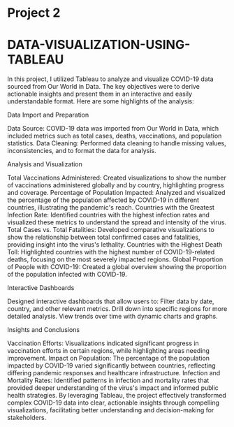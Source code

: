 # Project 2

# DATA-VISUALIZATION-USING-TABLEAU

In this project, I utilized Tableau to analyze and visualize COVID-19 data sourced from Our World in Data. The key objectives were to derive actionable insights and present them in an interactive and easily understandable format. Here are some highlights of the analysis:

Data Import and Preparation

Data Source: COVID-19 data was imported from Our World in Data, which included metrics such as total cases, deaths, vaccinations, and population statistics.
Data Cleaning: Performed data cleaning to handle missing values, inconsistencies, and to format the data for analysis.

Analysis and Visualization

Total Vaccinations Administered: Created visualizations to show the number of vaccinations administered globally and by country, highlighting progress and coverage.
Percentage of Population Impacted: Analyzed and visualized the percentage of the population affected by COVID-19 in different countries, illustrating the pandemic's reach.
Countries with the Greatest Infection Rate: Identified countries with the highest infection rates and visualized these metrics to understand the spread and intensity of the virus.
Total Cases vs. Total Fatalities: Developed comparative visualizations to show the relationship between total confirmed cases and fatalities, providing insight into the virus's lethality.
Countries with the Highest Death Toll: Highlighted countries with the highest number of COVID-19-related deaths, focusing on the most severely impacted regions.
Global Proportion of People with COVID-19: Created a global overview showing the proportion of the population infected with COVID-19.

Interactive Dashboards

Designed interactive dashboards that allow users to:
Filter data by date, country, and other relevant metrics.
Drill down into specific regions for more detailed analysis.
View trends over time with dynamic charts and graphs.

Insights and Conclusions

Vaccination Efforts: Visualizations indicated significant progress in vaccination efforts in certain regions, while highlighting areas needing improvement.
Impact on Population: The percentage of the population impacted by COVID-19 varied significantly between countries, reflecting differing pandemic responses and healthcare infrastructure.
Infection and Mortality Rates: Identified patterns in infection and mortality rates that provided deeper understanding of the virus's impact and informed public health strategies.
By leveraging Tableau, the project effectively transformed complex COVID-19 data into clear, actionable insights through compelling visualizations, facilitating better understanding and decision-making for stakeholders.
